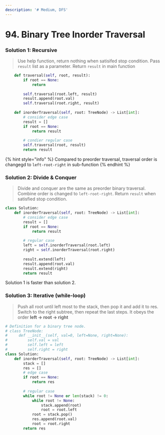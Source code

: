 ```yaml
---
description: '# Medium, DFS'
---
```


# 94. Binary Tree Inorder Traversal

### Solution 1: Recursive

> Use help function, return nothing when satisifed stop condition. Pass `result` list as a parameter. Return `result` in main function

```python
    def traversal(self, root, result):
        if root == None:
            return
        
        self.traversal(root.left, result)
        result.append(root.val)
        self.traversal(root.right, result)
        
    def inorderTraversal(self, root: TreeNode) -> List[int]:
        # consider edge case
        result = []
        if root == None:
            return result
        
        # condier regular case
        self.traversal(root, result)
        return result
```

{% hint style="info" %}
Compared to preorder traversal, traversal order is changegd to `left-root-right` in sub-function
{% endhint %}

### Solution 2: Divide & Conquer

> Divide and conquer are the same as preorder binary traversal. Combine order is changed to `left-root-right`. Return `result` when satisfied stop condition.

```python
class Solution:
    def inorderTraversal(self, root: TreeNode) -> List[int]:
        # consider edge case
        result = []
        if root == None:
            return result
        
        # regular case
        left = self.inorderTraversal(root.left)
        right = self.inorderTraversal(root.right)
        
        result.extend(left)
        result.append(root.val)
        result.extend(right)
        return result
```

Solution 1 is faster than solution 2.

### Solution 3: Iterative \(while-loop\)

> Push all root until left most to the stack, then pop it and add it to res. Switch to the right subtree, then repeat the last steps. It obeys the order **left -&gt; root -&gt; right**

```python
# Definition for a binary tree node.
# class TreeNode:
#     def __init__(self, val=0, left=None, right=None):
#         self.val = val
#         self.left = left
#         self.right = right
class Solution:
    def inorderTraversal(self, root: TreeNode) -> List[int]:
        stack = []
        res = []
        # edge case
        if root == None:
            return res
        
        # regular case
        while root != None or len(stack) != 0:
            while root != None:
                stack.append(root)
                root = root.left
            root = stack.pop()
            res.append(root.val)
            root = root.right
        return res
```

